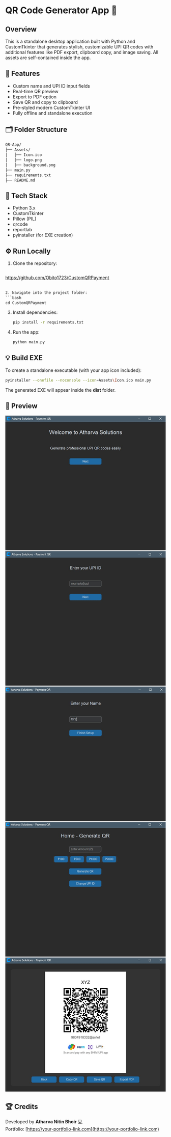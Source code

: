 # QR Code Generator App 🚀

## Overview
This is a standalone desktop application built with Python and CustomTkinter that generates stylish, customizable UPI QR codes with additional features like PDF export, clipboard copy, and image saving. All assets are self-contained inside the app.

## 🧩 Features
- Custom name and UPI ID input fields  
- Real-time QR preview  
- Export to PDF option  
- Save QR and copy to clipboard  
- Pre-styled modern CustomTkinter UI  
- Fully offline and standalone execution  

## 🗂️ Folder Structure
```
QR-App/
├── Assets/
│   ├── Icon.ico
│   ├── logo.png
│   ├── background.png
├── main.py
├── requirements.txt
├── README.md
```

## 🧱 Tech Stack
- Python 3.x  
- CustomTkinter  
- Pillow (PIL)  
- qrcode  
- reportlab  
- pyinstaller (for EXE creation)  

## ⚙️ Run Locally

1. Clone the repository:
   ```bash
 https://github.com/Obito1723/CustomQRPayment
   ```

2. Navigate into the project folder:
   ```bash
   cd CustomQRPayment
   ```

3. Install dependencies:
   ```bash
   pip install -r requirements.txt
   ```

4. Run the app:
   ```bash
   python main.py
   ```

## 💡 Build EXE
To create a standalone executable (with your app icon included):
```bash
pyinstaller --onefile --noconsole --icon=Assets\Icon.ico main.py
```
The generated EXE will appear inside the **dist** folder.

## 📸 Preview
![App Screenshot](Asset/Preview1.jpg)
![App Screenshot](Asset/Preview2.jpg)
![App Screenshot](Asset/Preview3.jpg)
![App Screenshot](Asset/Preview4.jpg)
![App Screenshot](Asset/Preview5.jpg)

## 🏆 Credits
Developed by **Atharva Nitin Bhoir** 💻  
Portfolio: [https://your-portfolio-link.com](https://your-portfolio-link.com)
